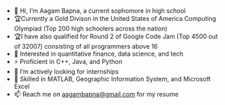 - 👋 Hi, I’m Aagam Bapna, a current sophomore in high school
- 🏆Currently a Gold Divison in the United States of America Computing Olympiad (Top 200 high schoolers across the nation)
- 🏆I have also qualified for Round 2 of Google Code Jam (Top 4500 out of 32007) consisting of all programmers above 16
- 👑 Interested in quantitative finance, data science, and tech
- ⚡ Proficient in C++, Java, and Python
- 👀 I’m actively looking for internships
- 🤹 Skilled in MATLAB, Geographic Information System, and Microsoft Excel
- 📫 Reach me on aagambapna@gmail.com for my resume 

<!---
aagambapna3000/aagambapna3000 is a ✨ special ✨ repository because its `README.md` (this file) appears on your GitHub profile.
You can click the Preview link to take a look at your changes.
--->
